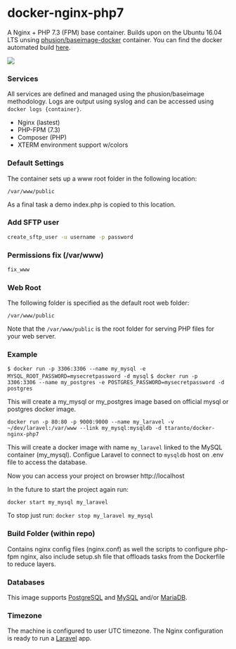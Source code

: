 # docker-nginx-php7
A Nginx + PHP 7.3 (FPM) base container. Builds upon on the Ubuntu 16.04 LTS unsing [phusion/baseimage-docker](https://github.com/phusion/baseimage-docker) container. You can find the docker automated build [here](https://registry.hub.docker.com/u/ttaranto/docker-nginx-php7/).

[![](https://images.microbadger.com/badges/image/lightsuner/ubuntu-nginx-php7.svg)](https://microbadger.com/images/ttaranto/docker-nginx-php7 "Get your own image badge on microbadger.com")

### Services
All services are defined and managed using the phusion/baseimage methodology. Logs are output using syslog and can be accessed using ``docker logs {container}``.

* Nginx (lastest)
* PHP-FPM (7.3)
* Composer (PHP)
* XTERM environment support w/colors

### Default Settings
The container sets up a www root folder in the following location:

``/var/www/public``

As a final task a demo index.php is copied to this location.

### Add SFTP user
```bash
create_sftp_user -u username -p password
```

### Permissions fix (/var/www)
```bash
fix_www
```

### Web Root
The following folder is specified as the default root web folder:

``/var/www/public``

Note that the ``/var/www/public`` is the root folder for serving PHP files for your web server.

### Example
``$ docker run -p 3306:3306 --name my_mysql -e MYSQL_ROOT_PASSWORD=mysecretpassword -d mysql``
``$ docker run -p 3306:3306 --name my_postgres -e POSTGRES_PASSWORD=mysecretpassword -d postgres``

This will create a my_mysql or my_postgres image based on official mysql or postgres docker image.

``docker run -p 80:80 -p 9000:9000 --name my_laravel -v ~/dev/laravel:/var/www --link my_mysql:mysqldb -d ttaranto/docker-nginx-php7``

This will create a docker image with name `my_laravel` linked to the MySQL container (my_mysql). Configue Laravel to connect to `mysqldb` host on .env file to access the database.

Now you can access your project on browser http://localhost

In the future to start the project again run:

``docker start my_mysql my_laravel``

To stop just run:
``docker stop my_laravel my_mysql``

### Build Folder (within repo)
Contains nginx config files (nginx.conf) as well the scripts to configure php-fpm nginx, also include setup.sh file that offloads tasks from the Dockerfile to reduce layers.

### Databases
This image supports [PostgreSQL](https://hub.docker.com/_/postgres/) and [MySQL](https://hub.docker.com/_/mysql/) and/or [MariaDB](https://hub.docker.com/_/mariadb/).

### Timezone
The machine is configured to user UTC timezone. The Nginx configuration is ready to run a [Laravel](https://laravel.com/) app.
